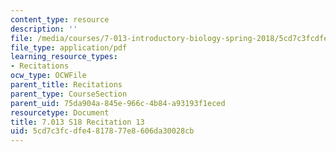 ```yaml
---
content_type: resource
description: ''
file: /media/courses/7-013-introductory-biology-spring-2018/5cd7c3fcdfe4817877e8606da30028cb_MIT7_013s18R13Q.pdf
file_type: application/pdf
learning_resource_types:
- Recitations
ocw_type: OCWFile
parent_title: Recitations
parent_type: CourseSection
parent_uid: 75da904a-845e-966c-4b84-a93193f1eced
resourcetype: Document
title: 7.013 S18 Recitation 13
uid: 5cd7c3fc-dfe4-8178-77e8-606da30028cb
---
```

